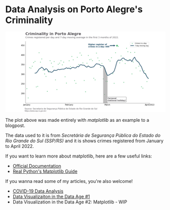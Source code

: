 ﻿# Data Analysis on Porto Alegre's Criminality


<p align="center">
  <img src="https://github.com/lucca-miorelli/poa_criminality_analysis/blob/92793b5db0c5018663442f24fec33f2510d3983d/criminality_poa.png">
</p>

The plot above was made entirely with *matplotlib* as an example to a blogpost.

The data used to it is from *Secretária de Segurança Pública do Estado do Rio Grande do Sul (SSP/RS)* and it is shows crimes registered from January to April 2022.

If you want to learn more about matplotlib, here are a few useful links:
* [Official Documentation](https://matplotlib.org/stable/index.html)
* [Real Python's Matplotlib Guide](https://realpython.com/python-matplotlib-guide/)

If you wanna read some of my articles, you're also welcome!
* [COVID-19 Data Analysis](https://medium.com/@lucca.miorelli/an%C3%A1lise-de-dados-do-covid-19-bc27cafb96ec)
* [Data Visualizaiton in the Data Age #1](https://poatek.com/2022/04/06/data-visualization-in-the-data-age/)
* Data Visualization in the Data Age #2: Matplotlib - WIP

